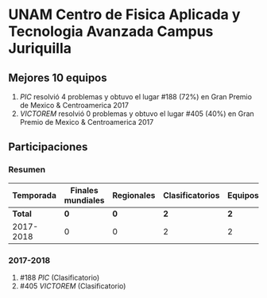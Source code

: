 ---
---

# UNAM Centro de Fisica Aplicada y Tecnologia Avanzada Campus Juriquilla

## Mejores 10 equipos

1. _PIC_ resolvió 4 problemas y obtuvo el lugar #188 (72%) en Gran Premio de Mexico & Centroamerica 2017
1. _VICTOREM_ resolvió 0 problemas y obtuvo el lugar #405 (40%) en Gran Premio de Mexico & Centroamerica 2017

## Participaciones

### Resumen

| Temporada | Finales mundiales | Regionales | Clasificatorios | Equipos |
| --- | --- | --- | --- | --- |
| **Total** | **0** | **0** | **2** | **2** |
| 2017-2018 | 0 | 0 | 2 | 2 |

### 2017-2018

1. #188 _PIC_ (Clasificatorio)
1. #405 _VICTOREM_ (Clasificatorio)



